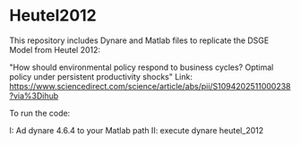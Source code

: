 # Heutel2012

This repository includes Dynare and Matlab files to replicate the DSGE Model from Heutel 2012:

"How should environmental policy respond to business cycles? Optimal policy under persistent productivity shocks"
Link: https://www.sciencedirect.com/science/article/abs/pii/S1094202511000238?via%3Dihub

To run the code: 

I: Ad dynare 4.6.4 to your Matlab path 
II: execute dynare heutel_2012




